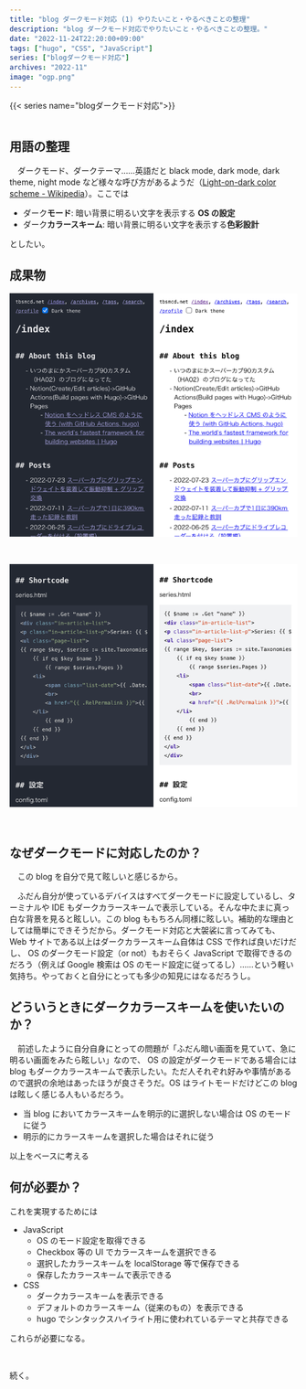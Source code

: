 ```yaml
---
title: "blog ダークモード対応 (1) やりたいこと・やるべきことの整理"
description: "blog ダークモード対応でやりたいこと・やるべきことの整理。"
date: "2022-11-24T22:20:00+09:00"
tags: ["hugo", "CSS", "JavaScript"]
series: ["blogダークモード対応"]
archives: "2022-11"
image: "ogp.png"
---
```




{{< series name="blogダークモード対応">}}  
<br/>

## 用語の整理

　ダークモード、ダークテーマ……英語だと black mode, dark mode, dark theme, night mode など様々な呼び方があるようだ（[Light-on-dark color scheme - Wikipedia](https://en.wikipedia.org/wiki/Light-on-dark_color_scheme)）。ここでは

- ダーク**モード**: 暗い背景に明るい文字を表示する **OS の設定**
- ダーク**カラースキーム**: 暗い背景に明るい文字を表示する**色彩設計**

としたい。

## 成果物

![top_page](96268ed0.png)

<br/>

![code](80b9ffef.png)

<br/>

## なぜダークモードに対応したのか？

　この blog を自分で見て眩しいと感じるから。

　ふだん自分が使っているデバイスはすべてダークモードに設定しているし、ターミナルや IDE もダークカラースキームで表示している。そんな中たまに真っ白な背景を見ると眩しい。この blog ももちろん同様に眩しい。補助的な理由としては簡単にできそうだから。ダークモード対応と大袈裟に言ってみても、 Web サイトである以上はダークカラースキーム自体は CSS で作れば良いだけだし、 OS のダークモード設定（or not）もおそらく JavaScript で取得できるのだろう（例えば Google 検索は OS のモード設定に従ってるし）……という軽い気持ち。やっておくと自分にとっても多少の知見にはなるだろうし。

## どういうときにダークカラースキームを使いたいのか？

　前述したように自分自身にとっての問題が「ふだん暗い画面を見ていて、急に明るい画面をみたら眩しい」なので、 OS の設定がダークモードである場合には blog もダークカラースキームで表示したい。ただ人それぞれ好みや事情があるので選択の余地はあったほうが良さそうだ。OS はライトモードだけどこの blog は眩しく感じる人もいるだろう。

- 当 blog においてカラースキームを明示的に選択しない場合は OS のモードに従う
- 明示的にカラースキームを選択した場合はそれに従う

以上をベースに考える

## 何が必要か？

これを実現するためには

- JavaScript
	- OS のモード設定を取得できる
	- Checkbox 等の UI でカラースキームを選択できる
	- 選択したカラースキームを localStorage 等で保存できる
	- 保存したカラースキームで表示できる
- CSS
	- ダークカラースキームを表示できる
	- デフォルトのカラースキーム（従来のもの）を表示できる
	- hugo でシンタックスハイライト用に使われているテーマと共存できる

これらが必要になる。

<br/>

続く。
